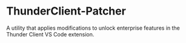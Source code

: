 # ThunderClient-Patcher
A utility that applies modifications to unlock enterprise features in the Thunder Client VS Code extension.

